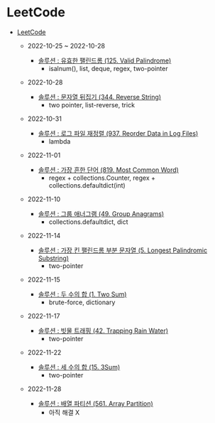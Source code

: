 # LeetCode
  + [LeetCode](https://leetcode.com/problemset/all/)
 
    * 2022-10-25 ~ 2022-10-28
        + [솔루션 : 유효한 팰린드롬 (125. Valid Palindrome)](https://github.com/injae97/Algorithm/blob/master/LeetCode/125_Valid-Palindrome.py)
           - isalnum(), list, deque, regex, two-pointer

    * 2022-10-28
        + [솔루션 : 문자열 뒤집기 (344. Reverse String)](https://github.com/injae97/Algorithm/blob/master/LeetCode/344_Reverse-String.py)
            - two pointer, list-reverse, trick 

    * 2022-10-31
        + [솔루션 : 로그 파일 재정렬 (937. Reorder Data in Log Files)](https://github.com/injae97/Algorithm/blob/master/LeetCode/937_Reorder-Log-Files.py)
            - lambda

    * 2022-11-01
        + [솔루션 : 가장 흔한 단어 (819. Most Common Word)](https://github.com/injae97/Algorithm/blob/master/LeetCode/819_Most-Common-Word.py)
            - regex + collections.Counter, regex + collections.defaultdict(int)

    * 2022-11-10
        + [솔루션 : 그룹 애너그램 (49. Group Anagrams)](https://github.com/injae97/Algorithm/blob/master/LeetCode/49_group-anagrams.py)
            - collections.defaultdict, dict

    * 2022-11-14
        + [솔루션 : 가장 킨 팰린드롬 부분 문자열 (5. Longest Palindromic Substring)](https://github.com/injae97/Algorithm/blob/master/LeetCode/5_Longest-Palindromic-Substring.py)
            - two-pointer

    * 2022-11-15
        + [솔루션 : 두 수의 합 (1. Two Sum)](https://github.com/injae97/Algorithm/blob/master/LeetCode/1_Two-Sum.py)
            - brute-force, dictionary

    * 2022-11-17
        + [솔루션 : 빗물 트래핑 (42. Trapping Rain Water)](https://github.com/injae97/Algorithm/blob/master/LeetCode/42_Trapping-Rain-Water.py)
            - two-pointer

    * 2022-11-22
        + [솔루션 : 세 수의 합 (15. 3Sum)](https://github.com/injae97/Algorithm/blob/master/LeetCode/15_3Sum.py)
            - two-pointer

    * 2022-11-28
        + [솔루션 : 배열 파티션 (561. Array Partition)](https://github.com/injae97/Algorithm/blob/master/LeetCode/561_Array-Partition.py)
            - 아직 해결 X
